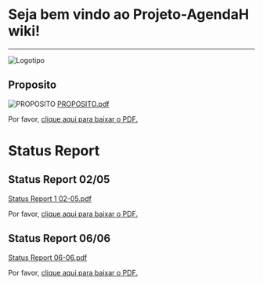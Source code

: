 # Seja bem vindo ao Projeto-AgendaH wiki!

***

![Logotipo](https://github.com/NayanBecker/Projeto-AgendaH/assets/146502117/50446239-3def-4e58-a76e-62f1a800b6ee)

## Proposito
![PROPOSITO](https://github.com/NayanBecker/Projeto-AgendaH/assets/146502117/61755e59-c7e5-44b9-9f02-9567c93d1e7c)
[PROPOSITO.pdf](https://github.com/user-attachments/files/15754520/PROPOSITO.pdf)

<object data="https://github.com/user-attachments/files/15686870/Status.Report.1.02-05.pdf" type="application/pdf" width="100%" height="600px">
    <p>Por favor, <a href="https://github.com/user-attachments/files/15754520/PROPOSITO.pdf">clique aqui para baixar o PDF.</a></p>
</object>

# Status Report

## Status Report 02/05
[Status Report 1 02-05.pdf](https://github.com/user-attachments/files/15686870/Status.Report.1.02-05.pdf)

<object data="https://github.com/user-attachments/files/15686870/Status.Report.1.02-05.pdf" type="application/pdf" width="100%" height="600px">
    <p>Por favor, <a href="https://github.com/user-attachments/files/15686870/Status.Report.1.02-05.pdf">clique aqui para baixar o PDF.</a></p>
</object>

## Status Report 06/06
[Status Report 06-06.pdf](https://github.com/user-attachments/files/15754502/Status.Report.06-06.pdf)

<object data="https://github.com/user-attachments/files/15754502/Status.Report.06-06.pdf" type="application/pdf" width="100%" height="600px">
    <p>Por favor, <a href="https://github.com/user-attachments/files/15754502/Status.Report.06-06.pdf">clique aqui para baixar o PDF.</a></p>
</object>


